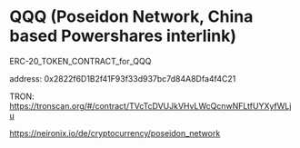 # QQQ (Poseidon Network, China based Powershares interlink)
ERC-20_TOKEN_CONTRACT_for_QQQ

address: 0x2822f6D1B2f41F93f33d937bc7d84A8Dfa4f4C21

TRON: https://tronscan.org/#/contract/TVcTcDVUJkVHvLWcQcnwNFLtfUYXyfWLju

https://neironix.io/de/cryptocurrency/poseidon_network
